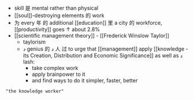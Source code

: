- skill 是 mental rather than physical
- [[soul]]-destroying elements 的 work
- 为 every 年 的 additional [[education]] 里 a city 的 workforce, [[productivity]] goes ↑ about 2.8%
- [[scientific management theory]] - [[Frederick Winslow Taylor]]	
	- taylorism
	-  د genius 的 د 人 过 to urge that [[management]] apply [[knowledge - its Creation, Distribution and Economic Significance]] as well as د lash: 
		-  take complex work
		-  apply brainpower to it
		-  and find ways to do it simpler, faster, better	

```query
"the knowledge worker"
```